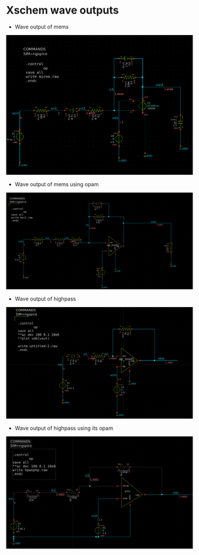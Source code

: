 # Xschem wave outputs


- Wave output of mems

![Alt text](images1/Picture1.png)


- Wave output of mems using opam

![Alt text](images1/Picture2.png)


- Wave output of highpass

 ![Alt text](images1/Picture3.png) 

 
- Wave output of highpass using its opam

![Alt text](images1/Picture4.png)
 


